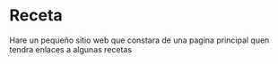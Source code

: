 # Receta
Hare un pequeño sitio web que constara de una pagina principal quen tendra
enlaces a algunas recetas
